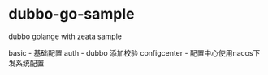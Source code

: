 # dubbo-go-sample
dubbo golange with zeata sample

basic - 基础配置
auth - dubbo 添加校验
configcenter - 配置中心使用nacos下发系统配置